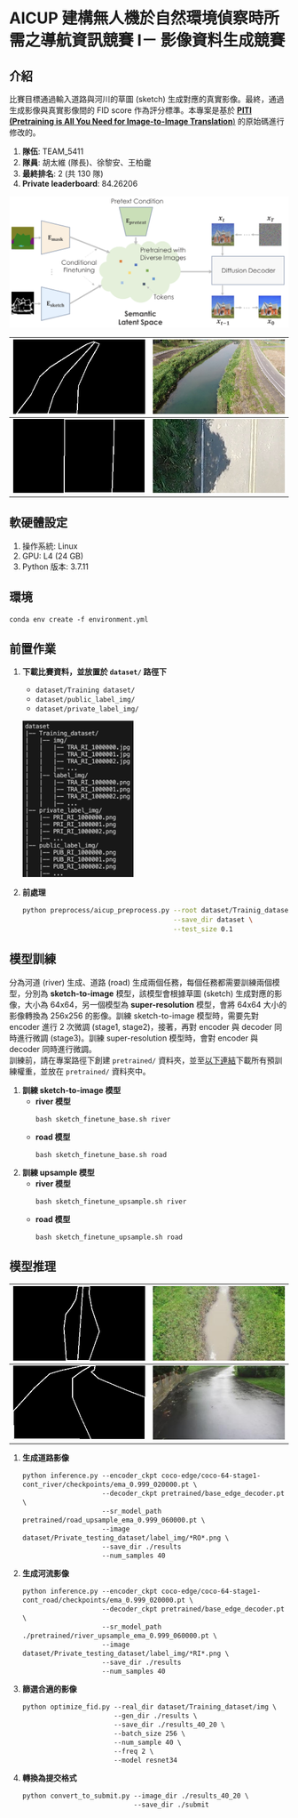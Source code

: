# AICUP 建構無人機於自然環境偵察時所需之導航資訊競賽 I－ 影像資料生成競賽

## 介紹
比賽目標通過輸入道路與河川的草圖 (sketch) 生成對應的真實影像。最終，通過生成影像與真實影像間的 FID score 作為評分標準。本專案是基於 [**PITI (Pretraining is All You Need for Image-to-Image Translation**)](https://github.com/PITI-Synthesis/PITI) 的原始碼進行修改的。
1. **隊伍**: TEAM_5411
2. **隊員**: 胡太維 (隊長)、徐黎安、王柏靇
3. **最終排名**: 2 (共 130 隊)
4. **Private leaderboard**: 84.26206

![alt text](figure/PITI_model.png)

|![alt text](figure/TRA_RI_1001440.png)|![alt text](figure/TRA_RI_1001440.jpg)|
|------------------------|------------------------|
|![alt text](figure/TRA_RO_1004319.png)|![alt text](figure/TRA_RO_1004319.jpg)|
    

## 軟硬體設定
1. 操作系統: Linux
2. GPU: L4 (24 GB)
3. Python 版本: 3.7.11

## 環境
```
conda env create -f environment.yml
``` 

## 前置作業
1. **下載比賽資料，並放置於 `dataset/` 路徑下**
   + `dataset/Training dataset/`
   + `dataset/public_label_img/`
   + `dataset/private_label_img/`
   
   <p align = "left">     
   <img  src="figure/diretory_structure.png" width="200" />
   </p>


2. **前處理**
   ```bash
   python preprocess/aicup_preprocess.py --root dataset/Trainig_dataset \
                                         --save_dir dataset \
                                         --test_size 0.1                    
   ```


## 模型訓練
分為河道 (river) 生成、道路 (road) 生成兩個任務，每個任務都需要訓練兩個模型，分別為 **sketch-to-image** 模型，該模型會根據草圖 (sketch) 生成對應的影像，大小為 64x64，另一個模型為 **super-resolution** 模型，會將 64x64 大小的影像轉換為 256x256 的影像。訓練 sketch-to-image 模型時，需要先對 encoder 進行 2 次微調 (stage1, stage2)，接著，再對 encoder 與 decoder 同時進行微調 (stage3)。訓練 super-resolution 模型時，會對 encoder 與 decoder 同時進行微調。\
訓練前，請在專案路徑下創建 `pretrained/` 資料夾，並至[以下連結](https://drive.google.com/drive/u/0/folders/1CVtu32Clq63j-17CvyBatKQtFLxW0VRk)下載所有預訓練權重，並放在 `pretrained/` 資料夾中。

1. **訓練 sketch-to-image 模型**
   + **river 模型**
     ```
     bash sketch_finetune_base.sh river
     ```
   + **road 模型**
     ```
     bash sketch_finetune_base.sh road
     ```
2. **訓練 upsample 模型**
   + **river 模型**
     ```
     bash sketch_finetune_upsample.sh river
     ```
   + **road 模型**
     ```
     bash sketch_finetune_upsample.sh road
     ```


## 模型推理
|![alt text](figure/PRI_RI_1000018.png)|![alt text](figure/PRI_RI_1000018_21.jpg)|
|------------------------|------------------------|
|![alt text](figure/PRI_RO_1000494.png)|![alt text](figure/PRI_RO_1000494_22.jpg)|

1. **生成道路影像**
    ```shell
    python inference.py --encoder_ckpt coco-edge/coco-64-stage1-cont_river/checkpoints/ema_0.999_020000.pt \
                        --decoder_ckpt pretrained/base_edge_decoder.pt \
                        --sr_model_path pretrained/road_upsample_ema_0.999_060000.pt \
                        --image dataset/Private_testing_dataset/label_img/*RO*.png \
                        --save_dir ./results
                        --num_samples 40
    ```

2. **生成河流影像**
    ```shell
    python inference.py --encoder_ckpt coco-edge/coco-64-stage1-cont_road/checkpoints/ema_0.999_020000.pt \
                        --decoder_ckpt pretrained/base_edge_decoder.pt \
                        --sr_model_path ./pretrained/river_upsample_ema_0.999_060000.pt \
                        --image dataset/Private_testing_dataset/label_img/*RI*.png \
                        --save_dir ./results
                        --num_samples 40
    ```

3. **篩選合適的影像**
    ```shell
    python optimize_fid.py --real_dir dataset/Training_dataset/img \
                           --gen_dir ./results \
                           --save_dir ./results_40_20 \
                           --batch_size 256 \
                           --num_sample 40 \
                           --freq 2 \
                           --model resnet34
    ```
4. **轉換為提交格式**
   ```shell
   python convert_to_submit.py --image_dir ./results_40_20 \ 
                               --save_dir ./submit
   ```
